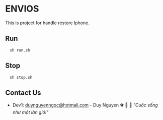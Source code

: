 # ENVIOS

This is project for handle restore Iphone.


## Run

```
  sh run.sh
```

## Stop

```
  sh stop.sh
```


## Contact Us

- Dev1: duynguyenngoc@hotmail.com - Duy Nguyen  :soccer: :christmas_tree: :basketball: *"Cuộc sống như một làn gió!"*

